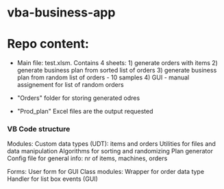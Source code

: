 # vba-business-app

# Repo content:

* Main file: test.xlsm. Contains 4 sheets:
         1) generate orders with items
         2) generate business plan from sorted list of orders
         3) generate business plan from random list of orders - 10 samples
         4) GUI - manual assignement for list of random orders
         
* "Orders" folder for storing generated odres

* "Prod_plan" Excel files are the output requested

### VB Code structure
Modules:
    Custom data types (UDT): items and orders
    Utilities for files and data manipulation
    Algorithms for sorting and randomizing
    Plan generator
    Config file for general info: nr of items, machines, orders
    
Forms:
    User form for GUI
Class modules:
    Wrapper for order data type
    Handler for list box events (GUI)
